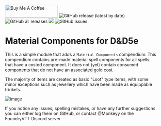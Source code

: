<a href="https://www.buymeacoffee.com/M0nk3yy" target="_blank"><img src="https://www.buymeacoffee.com/assets/img/custom_images/orange_img.png" alt="Buy Me A Coffee" style="height: 41px !important;width: 174px !important;box-shadow: 0px 3px 2px 0px rgba(190, 190, 190, 0.5) !important;-webkit-box-shadow: 0px 3px 2px 0px rgba(190, 190, 190, 0.5) !important;" ></a> ![GitHub release (latest by date)](https://img.shields.io/github/v/release/M0nk3yy/MC5e) ![GitHub all releases](https://img.shields.io/github/downloads/M0nk3yy/MC5e/total) ![](https://img.shields.io/badge/Foundry-v11-informational)
![GitHub issues](https://img.shields.io/github/issues-raw/M0nk3yy/MC5e)

# Material Components for D&D5e

This is a simple module that adds a `Material Components` compendium. This compendium contains pre-made material spell components for all spells that have a costed component. It does not (yet) contain consumed components that do not have an associated gold cost.

The majority of items are created as basic "Loot" type items, with some minor exceptions such as jewellery which have been made as equippable trinkets.

![image](https://github.com/M0nk3yy/MC5e/assets/66137312/61aa0db7-f87d-46ad-a2af-311164e2eab5)

If you notice any issues, spelling mistakes, or have any further suggestions you can either log them on GitHub, or contact @Monkeyy on the FoundryVTT Discord server.
